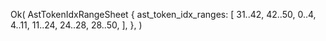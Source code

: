 Ok(
    AstTokenIdxRangeSheet {
        ast_token_idx_ranges: [
            31..42,
            42..50,
            0..4,
            4..11,
            11..24,
            24..28,
            28..50,
        ],
    },
)